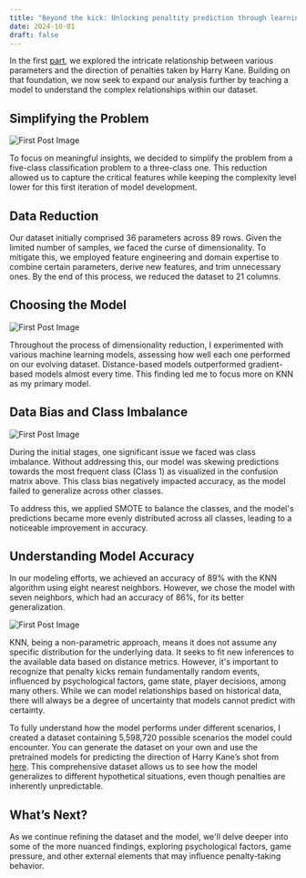 ```yaml
---
title: "Beyond the kick: Unlocking penaltity prediction through learning"
date: 2024-10-01
draft: false
---
```


In the first [part](https://medium.com/@praneithranganath10/beyond-the-kick-a-data-driven-decomposition-of-penalties-b42bfc811b03), we explored the intricate relationship between various parameters and the direction of penalties taken by Harry Kane. Building on that foundation, we now seek to expand our analysis further by teaching a model to understand the complex relationships within our dataset.

## Simplifying the Problem

![First Post Image](/images/HKP22.png)

To focus on meaningful insights, we decided to simplify the problem from a five-class classification problem to a three-class one. This reduction allowed us to capture the critical features while keeping the complexity level lower for this first iteration of model development.

## Data Reduction

Our dataset initially comprised 36 parameters across 89 rows. Given the limited number of samples, we faced the curse of dimensionality. To mitigate this, we employed feature engineering and domain expertise to combine certain parameters, derive new features, and trim unnecessary ones. By the end of this process, we reduced the dataset to 21 columns.

## Choosing the Model

![First Post Image](/images/HKP23.png)

Throughout the process of dimensionality reduction, I experimented with various machine learning models, assessing how well each one performed on our evolving dataset. Distance-based models outperformed gradient-based models almost every time. This finding led me to focus more on KNN as my primary model.

## Data Bias and Class Imbalance

![First Post Image](/images/HKP2.png)

During the initial stages, one significant issue we faced was class imbalance. Without addressing this, our model was skewing predictions towards the most frequent class (Class 1) as visualized in the confusion matrix above. This class bias negatively impacted accuracy, as the model failed to generalize across other classes.

To address this, we applied SMOTE to balance the classes, and the model's predictions became more evenly distributed across all classes, leading to a noticeable improvement in accuracy.

## Understanding Model Accuracy

In our modeling efforts, we achieved an accuracy of 89% with the KNN algorithm using eight nearest neighbors. However, we chose the model with seven neighbors, which had an accuracy of 86%, for its better generalization.

![First Post Image](/images/HKP25.png)

KNN, being a non-parametric approach, means it does not assume any specific distribution for the underlying data. It seeks to fit new inferences to the available data based on distance metrics. However, it's important to recognize that penalty kicks remain fundamentally random events, influenced by psychological factors, game state, player decisions, among many others. While we can model relationships based on historical data, there will always be a degree of uncertainty that models cannot predict with certainty.

To fully understand how the model performs under different scenarios, I created a dataset containing 5,598,720 possible scenarios the model could encounter. You can generate the dataset on your own and use the pretrained models for predicting the direction of Harry Kane’s shot from [here](https://github.com/P101010/Harry-Kane---Penalty-Data-collection-and-Analysis). This comprehensive dataset allows us to see how the model generalizes to different hypothetical situations, even though penalties are inherently unpredictable.

## What’s Next?

As we continue refining the dataset and the model, we'll delve deeper into some of the more nuanced findings, exploring psychological factors, game pressure, and other external elements that may influence penalty-taking behavior.
